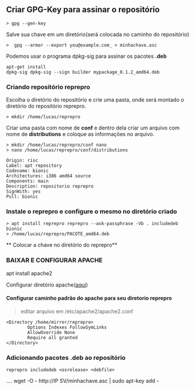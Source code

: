 ## Criar GPG-Key para assinar o repositório

    > gpg --gen-key

Salve sua chave em um diretório(será colocada no caminho do repositório)

    >  gpg --armor --export you@example.com_ > minhachave.asc

Podemos usar o programa dpkg-sig para assinar os pacotes **.deb**

    apt-get install 
    dpkg-sig dpkg-sig --sign builder mypackage_0.1.2_amd64.deb

### Criando repositório reprepro
Escolha o diretório do repositório e crie uma pasta, onde será montado o diretório do repositório reprepro.

    > mkdir /home/lucas/reprepro

Criar uma pasta com nome de **conf** e dentro dela criar um arquivo com nome de **distributions** e coloque as informações no arquivo.

    > mkdir /home/lucas/reprepro/conf nano
    > nano /home/lucas/reprepro/conf/distributions

    Origin: risc  
    Label: apt repository  
    Codename: bionic  
    Architectures: i386 amd64 source  
    Components: main  
    Description: repositorio reprepro 
    SignWith: yes  
    Pull: bionic

### Instale o reprepro e configure o mesmo no diretório criado

    > apt install reprepro reprepro --ask-passphrase -Vb . includedeb bionic
    > /home/lucas/reprepro/PACOTE_amd64.deb
   
  ** Colocar a chave no diretório do reprepro**

### BAIXAR E CONFIGURAR APACHE

apt install apache2

Configurar diretório apache([aqui](https://wiki.debian.org/DebianRepository/SetupWithReprepro))
#### Configurar caminho padrão do apache para seu diretorio reprepro

> editar arquivo em /etc/apache2/apache2.conf

    <Directory /home/mirror/reprepro>
            Options Indexes FollowSymLinks
            AllowOverride None
            Require all granted
    </Directory>

### Adicionando pacotes .deb ao repositório

    reprepro includedeb <osrelease> <debfile>

....
wget -O - http://IP SV/minhachave.asc | sudo apt-key add -

